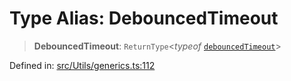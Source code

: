 # Type Alias: DebouncedTimeout

> **DebouncedTimeout**: `ReturnType`\<*typeof* [`debouncedTimeout`](../functions/debouncedTimeout.md)\>

Defined in: [src/Utils/generics.ts:112](https://github.com/Fokusdotid/Baileys/blob/4c54e9ae0a9f37422d51e97c3454891bf06f36e1/src/Utils/generics.ts#L112)
